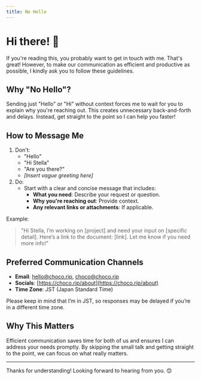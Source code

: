```yaml
---
title: No Hello
---
```


# Hi there! 👋

If you're reading this, you probably want to get in touch with me. That's great! However, to make our communication as efficient and productive as possible, I kindly ask you to follow these guidelines.

## Why "No Hello"?

Sending just "Hello" or "Hi" without context forces me to wait for you to explain why you're reaching out. This creates unnecessary back-and-forth and delays. Instead, get straight to the point so I can help you faster!

## How to Message Me

1. Don't:
    - "Hello"
    - "Hi Stella"
    - "Are you there?"
    - *[Insert vague greeting here]*
2. Do:
    - Start with a clear and concise message that includes:
        - **What you need**: Describe your request or question.
        - **Why you're reaching out**: Provide context.
        - **Any relevant links or attachments**: If applicable.

Example:

> "Hi Stella, I’m working on [project] and need your input on [specific detail]. Here’s a link to the document: [link]. Let me know if you need more info!"

## Preferred Communication Channels

- **Email**: [hello@choco.rip](mailto:hello@choco.rip), [choco@choco.rip](mailto:choco@choco.rip)
- **Socials**: [https://choco.rip/about](https://choco.rip/about)
- **Time Zone**: JST (Japan Standard Time)

Please keep in mind that I’m in JST, so responses may be delayed if you’re in a different time zone.

## Why This Matters

Efficient communication saves time for both of us and ensures I can address your needs promptly. By skipping the small talk and getting straight to the point, we can focus on what really matters.

---
Thanks for understanding! Looking forward to hearing from you. 😊